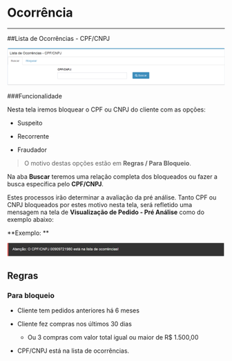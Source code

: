 # Ocorrência

---

##Lista de Ocorrências - CPF/CNPJ

![](/assets/preAnalise03.png)

###Funcionalidade

Nesta tela iremos bloquear o CPF ou CNPJ do cliente com as opções:

* Suspeito

* Recorrente

* Fraudador


> O motivo destas opções estão em **Regras / Para Bloqueio**.

Na aba **Buscar** teremos uma relação completa dos bloqueados ou fazer a busca específica pelo **CPF/CNPJ**.

Estes processos irão determinar a avaliação da pré análise. Tanto CPF ou CNPJ bloqueados por estes motivo nesta tela, será refletido uma mensagem na tela de **Visualização de Pedido - Pré Análise** como do exemplo abaixo:

**Exemplo: **

![](/assets/preAnalise06.png)

## Regras

### Para bloqueio

* Cliente tem pedidos anteriores há 6 meses

* Cliente fez compras nos últimos 30 dias

	* Ou 3 compras com valor total igual ou maior de R$ 1.500,00

* CPF/CNPJ está na lista de ocorrências.